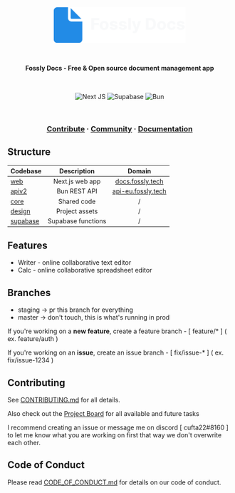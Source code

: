 <a href="https://docs.fossly.tech">
<p align="center">
    <img height="80" src="./assets/logo.png"/>
</p>
</a>

<br />
<p align="center">
    <strong>Fossly Docs - Free & Open source document management app</strong>
</p>
<br />

<p align="center">
    <img align="center" alt="Next JS" src="https://img.shields.io/badge/nextjs-%23000000.svg?style=for-the-badge&logo=next.js&logoColor=white"/>
    <!-- <img align="center" alt="Expo" src="https://img.shields.io/badge/expo-1C1E24?style=for-the-badge&logo=expo&logoColor=#D04A37"/> -->
    <img align="center" alt="Supabase" src="https://img.shields.io/badge/Supabase-3ECF8E?style=for-the-badge&logo=supabase&logoColor=white" />
    <img align="center" alt="Bun" src="https://img.shields.io/badge/Bun-%23000000.svg?style=for-the-badge&logo=bun&logoColor=black&color=white" />
</p>

<br />

<h3 align="center">
    <a href="https://github.com/fosslytech/docs/blob/master/CONTRIBUTING.md">Contribute</a>
    <span> · </span>
    <a href="https://discord.gg/UygKwaj3">Community</a>
    <span> · </span>
    <a href="https://github.com/fosslytech/docs/wiki">Documentation</a>
</h3>

## Structure

| Codebase                |    Description     |                        Domain                         |
| :---------------------- | :----------------: | :---------------------------------------------------: |
| [web](../web)           |  Next.js web app   |     [docs.fossly.tech](https://docs.fossly.tech)      |
| [apiv2](../apiv2)       |    Bun REST API    | [api-eu.fossly.tech](https://api-eu.fossly.tech/docs) |
| [core](../core)         |    Shared code     |                           /                           |
| [design](../design)     |   Project assets   |                           /                           |
| [supabase](../supabase) | Supabase functions |                           /                           |

<!-- | [mobile](mobile)   |  Mobile app          |   /   | -->
<!-- | [desktop](desktop) |  Desktop app         |   /   | -->

## Features

- Writer - online collaborative text editor
- Calc - online collaborative spreadsheet editor

## Branches

- staging -> pr this branch for everything
- master -> don't touch, this is what's running in prod

If you're working on a **new feature**, create a feature branch - [ feature/\* ] ( ex. feature/auth )

If you're working on an **issue**, create an issue branch - [ fix/issue-\* ] ( ex. fix/issue-1234 )

## Contributing

See [CONTRIBUTING.md](https://github.com/fosslytech/docs/blob/master/CONTRIBUTING.md) for all details.

Also check out the [Project Board]() for all available and future tasks

I recommend creating an issue or message me on discord [ cufta22#8160 ] to let me know what you are working on first that way we don't overwrite each other.

## Code of Conduct

Please read [CODE_OF_CONDUCT.md](https://github.com/fosslytech/docs/blob/master/CODE_OF_CONDUCT.md) for details on our code of conduct.
